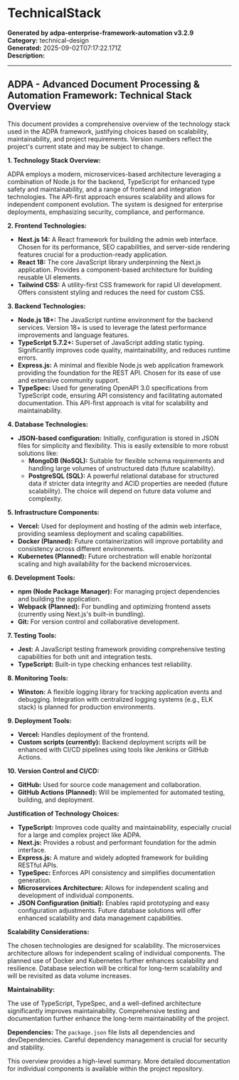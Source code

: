 # TechnicalStack

**Generated by adpa-enterprise-framework-automation v3.2.9**  
**Category:** technical-design  
**Generated:** 2025-09-02T07:17:22.171Z  
**Description:** 

---

## ADPA - Advanced Document Processing & Automation Framework: Technical Stack Overview

This document provides a comprehensive overview of the technology stack used in the ADPA framework, justifying choices based on scalability, maintainability, and project requirements.  Version numbers reflect the project's current state and may be subject to change.

**1. Technology Stack Overview:**

ADPA employs a modern, microservices-based architecture leveraging a combination of Node.js for the backend, TypeScript for enhanced type safety and maintainability, and a range of frontend and integration technologies. The API-first approach ensures scalability and allows for independent component evolution.  The system is designed for enterprise deployments, emphasizing security, compliance, and performance.

**2. Frontend Technologies:**

* **Next.js 14:**  A React framework for building the admin web interface. Chosen for its performance, SEO capabilities, and server-side rendering features crucial for a production-ready application.
* **React 18:**  The core JavaScript library underpinning the Next.js application. Provides a component-based architecture for building reusable UI elements.
* **Tailwind CSS:** A utility-first CSS framework for rapid UI development. Offers consistent styling and reduces the need for custom CSS.

**3. Backend Technologies:**

* **Node.js 18+:** The JavaScript runtime environment for the backend services.  Version 18+ is used to leverage the latest performance improvements and language features.
* **TypeScript 5.7.2+:**  Superset of JavaScript adding static typing. Significantly improves code quality, maintainability, and reduces runtime errors.
* **Express.js:** A minimal and flexible Node.js web application framework providing the foundation for the REST API.  Chosen for its ease of use and extensive community support.
* **TypeSpec:**  Used for generating OpenAPI 3.0 specifications from TypeScript code, ensuring API consistency and facilitating automated documentation.  This API-first approach is vital for scalability and maintainability.


**4. Database Technologies:**

* **JSON-based configuration:** Initially, configuration is stored in JSON files for simplicity and flexibility.  This is easily extensible to more robust solutions like:
    * **MongoDB (NoSQL):**  Suitable for flexible schema requirements and handling large volumes of unstructured data (future scalability).
    * **PostgreSQL (SQL):**  A powerful relational database for structured data if stricter data integrity and ACID properties are needed (future scalability). The choice will depend on future data volume and complexity.


**5. Infrastructure Components:**

* **Vercel:** Used for deployment and hosting of the admin web interface, providing seamless deployment and scaling capabilities.
* **Docker (Planned):**  Future containerization will improve portability and consistency across different environments.
* **Kubernetes (Planned):**  Future orchestration will enable horizontal scaling and high availability for the backend microservices.

**6. Development Tools:**

* **npm (Node Package Manager):**  For managing project dependencies and building the application.
* **Webpack (Planned):** For bundling and optimizing frontend assets (currently using Next.js's built-in bundling).
* **Git:**  For version control and collaborative development.

**7. Testing Tools:**

* **Jest:**  A JavaScript testing framework providing comprehensive testing capabilities for both unit and integration tests.
* **TypeScript:**  Built-in type checking enhances test reliability.

**8. Monitoring Tools:**

* **Winston:** A flexible logging library for tracking application events and debugging.  Integration with centralized logging systems (e.g., ELK stack) is planned for production environments.

**9. Deployment Tools:**

* **Vercel:**  Handles deployment of the frontend.
* **Custom scripts (currently):**  Backend deployment scripts will be enhanced with CI/CD pipelines using tools like Jenkins or GitHub Actions.

**10. Version Control and CI/CD:**

* **GitHub:**  Used for source code management and collaboration.
* **GitHub Actions (Planned):** Will be implemented for automated testing, building, and deployment.


**Justification of Technology Choices:**

* **TypeScript:** Improves code quality and maintainability, especially crucial for a large and complex project like ADPA.
* **Next.js:** Provides a robust and performant foundation for the admin interface.
* **Express.js:** A mature and widely adopted framework for building RESTful APIs.
* **TypeSpec:** Enforces API consistency and simplifies documentation generation.
* **Microservices Architecture:** Allows for independent scaling and development of individual components.
* **JSON Configuration (initial):** Enables rapid prototyping and easy configuration adjustments.  Future database solutions will offer enhanced scalability and data management capabilities.

**Scalability Considerations:**

The chosen technologies are designed for scalability. The microservices architecture allows for independent scaling of individual components. The planned use of Docker and Kubernetes further enhances scalability and resilience. Database selection will be critical for long-term scalability and will be revisited as data volume increases.

**Maintainability:**

The use of TypeScript, TypeSpec, and a well-defined architecture significantly improves maintainability.  Comprehensive testing and documentation further enhance the long-term maintainability of the project.

**Dependencies:**  The `package.json` file lists all dependencies and devDependencies.  Careful dependency management is crucial for security and stability.

This overview provides a high-level summary. More detailed documentation for individual components is available within the project repository.
